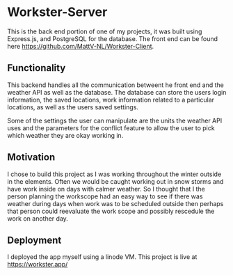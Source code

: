# Workster-Server

This is the back end portion of one of my projects, it was built using Express.js, and PostgreSQL for the database. The front end can be found here https://github.com/MattV-NL/Workster-Client.

## Functionality
This backend handles all the communication betweent he front end and the weather API as well as the database. The database can store the users login information, the saved locations, work information related to a particular locations, as well as the users saved settings.

Some of the settings the user can manipulate are the units the weather API uses and the parameters for the conflict feature to allow the user to pick which weather they are okay working in.

## Motivation
I chose to build this project as I was working throughout the winter outside in the elements. Often we would be caught working out in snow storms and have work inside on days with calmer weather. So I thought that I the person planning the workscope had an easy way to see if there was weather during days when work was to be scheduled outside then perhaps that person could reevaluate the work scope and possibly rescedule the work on another day.

## Deployment
I deployed the app myself using a linode VM.
This project is live at https://workster.app/
